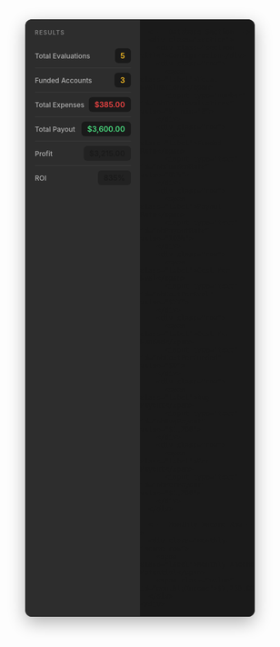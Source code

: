 <!DOCTYPE html>
<html lang="en">

<head>
  <meta charset="UTF-8">
  <meta name="viewport" content="width=device-width, initial-scale=1.0">
  <title>Prop Firm Calculator</title>
  <style>
    * {
      margin: 0;
      padding: 0;
      box-sizing: border-box;
    }

    body {
      font-family: -apple-system, BlinkMacSystemFont, 'Segoe UI', Roboto, 'Helvetica Neue', Arial, sans-serif;
      background: #f5f5f5;
      margin: 0;
      padding: 20px;
      min-height: 100vh;
      display: flex;
      justify-content: center;
      align-items: center;
    }

    .calculator-container {
      width: 100%;
      max-width: 640px;
      background: #2d2d2d;
      border-radius: 12px;
      overflow: hidden;
      box-shadow: 0 10px 30px rgba(0, 0, 0, 0.3);
    }

    .calculator-grid {
      display: grid;
      grid-template-columns: 1fr 1fr;
      gap: 1px;
      background: #1a1a1a;
      padding: 1px;
    }

    .section {
      background: #2d2d2d;
      padding: 16px;
    }

    .section-title {
      font-size: 10px;
      font-weight: 600;
      text-transform: uppercase;
      letter-spacing: 1.2px;
      color: #808080;
      margin-bottom: 14px;
    }

    .row {
      display: flex;
      justify-content: space-between;
      align-items: center;
      padding: 8px 0;
      border-bottom: 1px solid #3a3a3a;
    }

    .row:last-child {
      border-bottom: none;
    }

    .label {
      font-size: 12px;
      color: #b0b0b0;
      font-weight: 500;
    }

    .value {
      font-size: 13px;
      font-weight: 600;
      padding: 5px 10px;
      border-radius: 6px;
      background: #1a1a1a;
    }

    .value.positive {
      color: #4ade80;
    }

    .value.negative {
      color: #ef4444;
    }

    .value.neutral {
      color: #fbbf24;
    }

    input {
      width: 100px;
      padding: 5px 10px;
      font-size: 13px;
      font-weight: 600;
      background: #1a1a1a;
      border: 1px solid #404040;
      border-radius: 6px;
      color: #ffffff;
      text-align: right;
      transition: all 0.2s ease;
    }

    input:hover {
      border-color: #505050;
    }

    input:focus {
      outline: none;
      border-color: #4ade80;
      background: #222;
    }

    .monthly-income-row {
      grid-column: span 2;
      background: #2d2d2d;
      padding: 12px 16px;
      display: flex;
      justify-content: space-between;
      align-items: center;
      border-top: 1px solid #3a3a3a;
    }

    .monthly-income-row .label {
      font-size: 12px;
      font-weight: 600;
      color: #b0b0b0;
      text-transform: uppercase;
      letter-spacing: 0.5px;
    }

    .monthly-income-row .value {
      font-size: 16px;
      font-weight: 700;
      color: #4ade80;
      background: rgba(74, 222, 128, 0.1);
      padding: 6px 12px;
      border-radius: 8px;
    }

    /* Special styling for ROI and Profit rows */
    .row.highlight .value {
      background: #222;
    }

    @media (max-width: 600px) {
      body {
        padding: 10px;
      }
      
      .calculator-grid {
        grid-template-columns: 1fr;
      }

      .monthly-income-row {
        grid-column: span 1;
      }

      input {
        width: 90px;
      }
    }

    /* Ensure it works well in iframe */
    html, body {
      height: auto;
      min-height: auto;
    }

    @media (max-width: 500px) {
      body {
        padding: 5px;
      }
      
      .calculator-container {
        max-width: 100%;
      }
    }
  </style>
</head>

<body>
  <div class="calculator-container">
    <div class="calculator-grid">
      <!-- Results Section -->
      <div class="section">
        <div class="section-title">Results</div>
        <div class="row">
          <span class="label">Total Evaluations</span>
          <span class="value neutral" id="totalEvaluations">5</span>
        </div>
        <div class="row">
          <span class="label">Funded Accounts</span>
          <span class="value neutral" id="totalFundedAccounts">3</span>
        </div>
        <div class="row">
          <span class="label">Total Expenses</span>
          <span class="value negative" id="totalExpenses">$385.00</span>
        </div>
        <div class="row">
          <span class="label">Total Payout</span>
          <span class="value positive" id="totalPayoutAmount">$3,600.00</span>
        </div>
        <div class="row highlight">
          <span class="label">Profit</span>
          <span class="value" id="profit">$3,215.00</span>
        </div>
        <div class="row highlight">
          <span class="label">ROI</span>
          <span class="value" id="roi">835%</span>
        </div>
      </div>

      <!-- Database Section -->
      <div class="section">
        <div class="section-title">Configuration</div>
        <div class="row">
          <span class="label">Total Evaluations</span>
          <input type="number" id="dbTotalEvaluations" value="5" min="0">
        </div>
        <div class="row">
          <span class="label">Funded Rate</span>
          <input type="text" id="dbFundedRate" value="67%">
        </div>
        <div class="row">
          <span class="label">Payout Rate</span>
          <input type="text" id="dbPayoutRate" value="100%">
        </div>
        <div class="row">
          <span class="label">Cost Per Eval</span>
          <input type="text" id="dbCostPerEval" value="$77">
        </div>
        <div class="row">
          <span class="label">Cost Per Funded</span>
          <input type="text" id="dbCostPerFunded" value="$0">
        </div>
        <div class="row">
          <span class="label">Avg Payout</span>
          <input type="text" id="dbAvgPayout" value="$1,200">
        </div>
        <div class="row">
          <span class="label">Per Payout</span>
          <input type="text" id="dbPerPayout" value="$1,200">
        </div>
      </div>

      <!-- Monthly Income Row -->
      <div class="monthly-income-row">
        <span class="label">Monthly Income Potential</span>
        <span class="value" id="monthlyIncome">$7,200.00</span>
      </div>
    </div>
  </div>

  <script>
    // Helper functions to parse currency and percentage inputs
    function parseCurrency(value) {
      if (typeof value === 'number') return value;
      return parseFloat(value.replace(/[$,]/g, '')) || 0;
    }

    function parsePercentage(value) {
      if (typeof value === 'number') return value / 100;
      return parseFloat(value.replace('%', '')) / 100 || 0;
    }

    function formatCurrency(value) {
      return new Intl.NumberFormat('en-US', {
        style: 'currency',
        currency: 'USD',
        minimumFractionDigits: 2,
        maximumFractionDigits: 2
      }).format(value);
    }

    function formatPercentage(value) {
      return Math.round(value * 100) + '%';
    }
    
    // Calculate and update all results
    function calculateResults() {
      // Get database values
      const totalEvals = parseFloat(document.getElementById('dbTotalEvaluations').value) || 0;
      const fundedRate = parsePercentage(document.getElementById('dbFundedRate').value);
      const payoutRate = parsePercentage(document.getElementById('dbPayoutRate').value);
      const costPerEval = parseCurrency(document.getElementById('dbCostPerEval').value);
      const costPerFunded = parseCurrency(document.getElementById('dbCostPerFunded').value);
      const avgPayout = parseCurrency(document.getElementById('dbAvgPayout').value);
      const perPayout = parseCurrency(document.getElementById('dbPerPayout').value);
      
      // Calculate results
      const totalFundedAccounts = Math.round(totalEvals * fundedRate);
      const totalExpenses = totalEvals * costPerEval;
      const totalPayoutAmount = totalFundedAccounts * avgPayout;
      const profit = totalPayoutAmount - totalExpenses;
      const roi = totalExpenses > 0 ? (profit / totalExpenses) : 0;
      const monthlyIncome = totalFundedAccounts * perPayout * 2; // 2 payouts per month
      
      // Update results display
      document.getElementById('totalEvaluations').textContent = totalEvals;
      document.getElementById('totalFundedAccounts').textContent = totalFundedAccounts;
      document.getElementById('totalExpenses').textContent = formatCurrency(totalExpenses);
      document.getElementById('totalPayoutAmount').textContent = formatCurrency(totalPayoutAmount);
      document.getElementById('profit').textContent = formatCurrency(profit);
      document.getElementById('roi').textContent = formatPercentage(roi);
      document.getElementById('monthlyIncome').textContent = formatCurrency(monthlyIncome);
      
      // Update colors based on values
      const profitElement = document.getElementById('profit');
      const roiElement = document.getElementById('roi');
      if (profit < 0) {
        profitElement.className = 'value negative';
        roiElement.className = 'value negative';
      } else {
        profitElement.className = 'value positive';
        roiElement.className = 'value positive';
      }
    }
    
    // Add event listeners to all database inputs
    document.getElementById('dbTotalEvaluations').addEventListener('input', calculateResults);
    document.getElementById('dbFundedRate').addEventListener('input', calculateResults);
    document.getElementById('dbPayoutRate').addEventListener('input', calculateResults);
    document.getElementById('dbCostPerEval').addEventListener('input', calculateResults);
    document.getElementById('dbCostPerFunded').addEventListener('input', calculateResults);
    document.getElementById('dbAvgPayout').addEventListener('input', calculateResults);
    document.getElementById('dbPerPayout').addEventListener('input', calculateResults);
    
    // Format currency inputs on blur
    const currencyInputs = ['dbCostPerEval', 'dbCostPerFunded', 'dbAvgPayout', 'dbPerPayout'];
    currencyInputs.forEach(id => {
      document.getElementById(id).addEventListener('blur', function() {
        const value = parseCurrency(this.value);
        if (!isNaN(value)) {
          this.value = formatCurrency(value);
        }
      });
    });
    
    // Format percentage inputs on blur
    const percentInputs = ['dbFundedRate', 'dbPayoutRate'];
    percentInputs.forEach(id => {
      document.getElementById(id).addEventListener('blur', function() {
        const value = parsePercentage(this.value);
        if (!isNaN(value)) {
          this.value = formatPercentage(value);
        }
      });
    });
    
    // Initial calculation
    calculateResults();
  </script>
</body>

</html>
